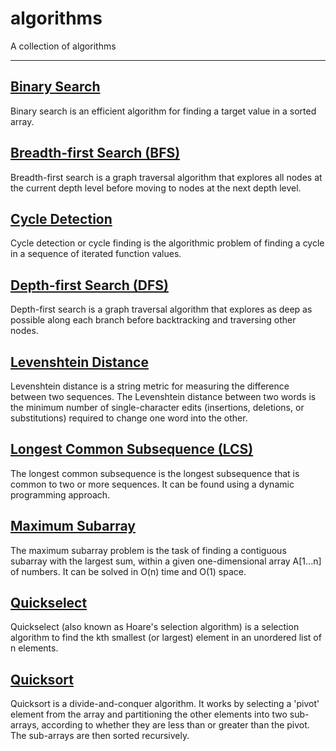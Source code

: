 # algorithms

A collection of algorithms

---

## [Binary Search](./src/binary_search.py)
Binary search is an efficient algorithm for finding a target value in a sorted array.

## [Breadth-first Search (BFS)](./src/breadth_first_search.py)
Breadth-first search is a graph traversal algorithm that explores all nodes at the current depth level before moving to nodes at the next depth level.

## [Cycle Detection](./src/cycle_detection.py)
Cycle detection or cycle finding is the algorithmic problem of finding a cycle in a sequence of iterated function values.

## [Depth-first Search (DFS)](./src/depth_first_search.py)
Depth-first search is a graph traversal algorithm that explores as deep as possible along each branch before backtracking and traversing other nodes.

## [Levenshtein Distance](./src/levenshtein_distance.py)
Levenshtein distance is a string metric for measuring the difference between two sequences. The Levenshtein distance between two words is the minimum number of single-character edits (insertions, deletions, or substitutions) required to change one word into the other.

## [Longest Common Subsequence (LCS)](./src/longest_common_subsequence.py)
The longest common subsequence is the longest subsequence that is common to two or more sequences. It can be found using a dynamic programming approach.

## [Maximum Subarray](./src/maximum_subarray.py)
The maximum subarray problem is the task of finding a contiguous subarray with the largest sum, within a given one-dimensional array A[1...n] of numbers. It can be solved in O(n) time and O(1) space.

## [Quickselect](./src/quickselect.py)
Quickselect (also known as Hoare's selection algorithm) is a selection algorithm to find the kth smallest (or largest) element in an unordered list of n elements.

## [Quicksort](./src/quicksort.py)
Quicksort is a divide-and-conquer algorithm. It works by selecting a 'pivot' element from the array and partitioning the other elements into two sub-arrays, according to whether they are less than or greater than the pivot. The sub-arrays are then sorted recursively.
